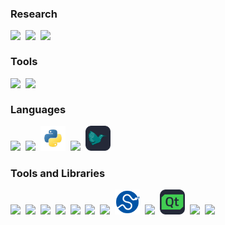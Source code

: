 
### Research
<a href="https://github.com/drocheam/falco-retinal-tracking"><img align="top" src="https://github-readme-stats.vercel.app/api/pin/?username=drocheam&repo=falco-retinal-tracking&theme=vue-dark&hide_border=true"></a>&nbsp;
<a href="https://github.com/drocheam/miol-reng-tools"><img align="top" src="https://github-readme-stats.vercel.app/api/pin/?username=drocheam&repo=miol-reng-tools&theme=vue-dark&hide_border=true"></a>&nbsp;
<a href="https://github.com/drocheam/musurf-reader"><img align="top" src="https://github-readme-stats.vercel.app/api/pin/?username=drocheam&repo=musurf-reader&theme=vue-dark&hide_border=true"></a>&nbsp;

### Tools
<a href="https://github.com/drocheam/fillwan"><img align="top" src="https://github-readme-stats.vercel.app/api/pin/?username=drocheam&repo=fillwan&theme=vue-dark&hide_border=true"></a>&nbsp;
<a href="https://github.com/drocheam/caprice"><img align="top" src="https://github-readme-stats.vercel.app/api/pin/?username=drocheam&repo=caprice&theme=vue-dark&hide_border=true"></a>&nbsp;


### Languages
<div>
  <a href="https://en.wikipedia.org/wiki/C_(programming_language)"><img height=40px src="https://upload.wikimedia.org/wikipedia/commons/1/18/C_Programming_Language.svg"></a>&nbsp;
  <a href="https://en.wikipedia.org/wiki/C%2B%2B"><img height=40px src="https://user-images.githubusercontent.com/25181517/192106073-90fffafe-3562-4ff9-a37e-c77a2da0ff58.png"></a>&nbsp;
  <a href="https://www.python.org"><img height=40px src="https://raw.githubusercontent.com/github/explore/80688e429a7d4ef2fca1e82350fe8e3517d3494d/topics/python/python.png"></a>&nbsp;
  <a href="https://www.gnu.org/software/bash/"><img height=40px src="https://user-images.githubusercontent.com/25181517/192158606-7c2ef6bd-6e04-47cf-b5bc-da2797cb5bda.png"></a>&nbsp;
  <a href="https://www.latex-project.org/"><img height=40px src="https://github.com/tandpfun/skill-icons/raw/main/icons/LaTeX-Dark.svg"></a>&nbsp;
</div>


### Tools and Libraries
<div>
  <a href="https://github.com/torvalds/linux"><img height=40px src="https://github.com/marwin1991/profile-technology-icons/assets/76662862/2481dc48-be6b-4ebb-9e8c-3b957efe69fa"></a>&nbsp;
  <a href="https://archlinux.org/"><img height=40px src="https://user-images.githubusercontent.com/25181517/186884156-e63da389-f3e1-4dca-a6c1-d76e886ba22a.png"></a>&nbsp;
  <a href="https://neovim.io/"><img height=40px src="https://github-production-user-asset-6210df.s3.amazonaws.com/136815194/258326081-b113a23c-5c04-45aa-819c-bd04e8ac2a37.png"></a>&nbsp;
  <a href="https://www.jetbrains.com/pycharm/"><img height=40px src="https://upload.wikimedia.org/wikipedia/commons/thumb/1/1d/PyCharm_Icon.svg/512px-PyCharm_Icon.svg.png"></a>&nbsp; 
  <a href="https://git-scm.com/"><img height=40px src="https://user-images.githubusercontent.com/25181517/192108372-f71d70ac-7ae6-4c0d-8395-51d8870c2ef0.png"></a>&nbsp;
  <a href="https://numpy.org/"><img height=40px src="https://github.com/marwin1991/profile-technology-icons/assets/76012086/4ec200c2-acdf-4c42-b419-cd49cba3d09f"></a>&nbsp;
  <a href="https://opencv.org/"><img height=40px src="https://github.com/tandpfun/skill-icons/blob/main/icons/OpenCV-Dark.svg"></a>&nbsp;
  <a href="https://scipy.org/"><img height=40px src="https://raw.githubusercontent.com/scipy/scipy/main/doc/source/_static/logo.svg"></a>&nbsp;
  <a href="https://matplotlib.org/"><img height=40px src="https://matplotlib.org/_static/images/documentation.svg"></a>&nbsp;
  <a href="https://www.qt.io/product/framework"><img height=40px src="https://github.com/tandpfun/skill-icons/raw/main/icons/QT-Dark.svg"></a>&nbsp;
  <a href="https://www.boost.org"><img height=40px src="https://avatars.githubusercontent.com/u/3170529"></a>&nbsp;
  <a href="https://eigen.tuxfamily.org"><img height=40px src="https://upload.wikimedia.org/wikipedia/commons/d/d1/Eigen_Silly_Professor_135x135.png"></a>&nbsp;
</div>
